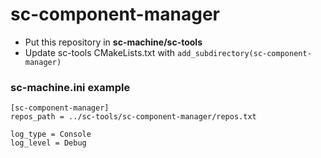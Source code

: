 # sc-component-manager

- Put this repository in **sc-machine/sc-tools**
- Update sc-tools CMakeLists.txt with ```add_subdirectory(sc-component-manager)```
### sc-machine.ini example
```
[sc-component-manager]
repos_path = ../sc-tools/sc-component-manager/repos.txt

log_type = Console
log_level = Debug
```

